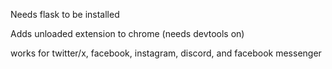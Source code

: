 Needs flask to be installed

Adds unloaded extension to chrome (needs devtools on)

works for twitter/x, facebook, instagram, discord, and facebook messenger
